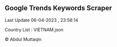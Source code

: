 

## Google Trends Keywords Scraper 
 
Last Update 06-04-2023 , 23:58:14

Country List :
VIETNAM.json



© Abdul Muttaqin 
